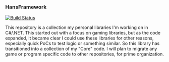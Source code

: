 ### HansFramework 
[![Build Status](https://dev.azure.com/taylorhans7/taylorhans7/_apis/build/status/jthans.-Hans-Framework)](https://dev.azure.com/taylorhans7/taylorhans7/_build/latest?definitionId=1)

This repository is a collection my personal libraries I'm working on in C#/.NET.  This started out with a focus on gaming libraries, but as the code expanded, it became clear I could use these libraries for other reasons, especially quick PoCs to test logic or something similar.  So this library has transitioned into a collection of my "Core" code.  I will plan to migrate any game or program specific code to other repositories, for prime organization.
